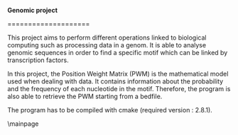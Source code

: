 **Genomic project**

====================

This project aims to perform different operations linked to biological computing such as processing data in a genom. It is able to analyse genomic sequences in order to find a specific motif which can be linked by transcription factors.

In this project, the Position Weight Matrix (PWM) is the mathematical model used when dealing with data. It contains information about the probability and the frequency of each nucleotide in the motif. Therefore, the program is also able to retrieve the PWM starting from a bedfile.

The program has to be compiled with cmake (required version : 2.8.1).


\mainpage
